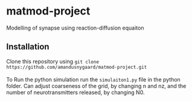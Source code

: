 # matmod-project
Modelling of synapse using reaction-diffusion equaiton

## Installation
Clone this repository using ```git clone https://github.com/amandusnygaard/matmod-project.git```<br />
<br />
To Run the python simulation run the ```simulaiton1.py``` file in the python folder. Can adjust coarseness of the grid, by changing n and nz, and the number of neurotransmitters released, by changing N0.
